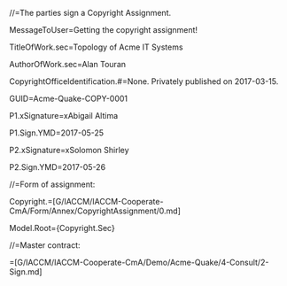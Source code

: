 //=The parties sign a Copyright Assignment.

MessageToUser=Getting the copyright assignment!

TitleOfWork.sec=Topology of Acme IT Systems

AuthorOfWork.sec=Alan Touran

CopyrightOfficeIdentification.#=None.  Privately published on 2017-03-15.

GUID=Acme-Quake-COPY-0001

P1.xSignature=xAbigail Altima

P1.Sign.YMD=2017-05-25

P2.xSignature=xSolomon Shirley

P2.Sign.YMD=2017-05-26

//=Form of assignment:

Copyright.=[G/IACCM/IACCM-Cooperate-CmA/Form/Annex/CopyrightAssignment/0.md]

Model.Root={Copyright.Sec}

//=Master contract:

=[G/IACCM/IACCM-Cooperate-CmA/Demo/Acme-Quake/4-Consult/2-Sign.md]
